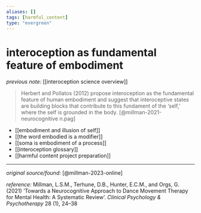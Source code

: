 ```yaml
---
aliases: []
tags: [harmful_content]
type: "evergreen"
---
```


# interoception as fundamental feature of embodiment

_previous note:_ [[interoception science overview]]

> Herbert and Pollatos (2012) propose interoception as the fundamental feature of human embodiment and suggest that interoceptive states are building blocks that contribute to this fundament of the ‘self,’ where the self is grounded in the body. [@millman-2021-neurocognitive n.pag]

- [[embodiment and illusion of self]]
- [[the word embodied is a modifier]]
- [[soma is embodiment of a process]]
- [[interoception glossary]]
- [[harmful content project preparation]]

---

_original source/found:_ [@millman-2023-online]

_reference:_ Millman, L.S.M., Terhune, D.B., Hunter, E.C.M., and Orgs, G. (2021) ‘Towards a Neurocognitive Approach to Dance Movement Therapy for Mental Health: A Systematic Review’. _Clinical Psychology & Psychotherapy_ 28 (1), 24–38


	
